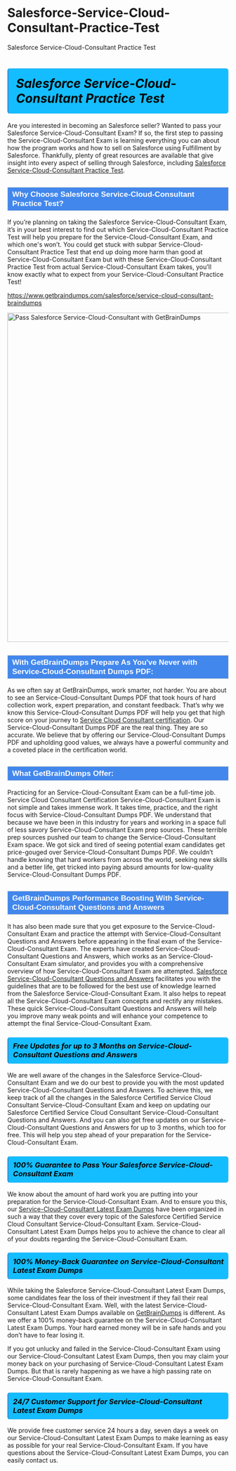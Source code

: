 # Salesforce-Service-Cloud-Consultant-Practice-Test
Salesforce Service-Cloud-Consultant Practice Test
<h1><strong><span style="display: block; color: #000000; background: #14BDFF; border: 0.5px solid #AED6F1; border-left: 3px solid #3498DB; padding: .6em; border-radius: 6px;">                     <em>Salesforce Service-Cloud-Consultant <span class="exam_variation">Practice Test</span> </em>                </span></strong>            </h1>                        <p>Are you interested in becoming an Salesforce seller? Wanted to pass your Salesforce Service-Cloud-Consultant Exam? If so, the first step to passing the Service-Cloud-Consultant Exam is             learning everything you can about how the program works and how to sell on Salesforce using Fulfillment by Salesforce. Thankfully, plenty of great resources             are available that give insight into every aspect of selling through Salesforce, including <a href="https://www.getbraindumps.com/salesforce/service-cloud-consultant-braindumps">Salesforce Service-Cloud-Consultant <span class="exam_variation">Practice Test</span></a>.</p>                        <h2 style="background: #4287ec; border: 1px solid #cccccc; padding: 5px 10px;">                <span style="color: #ffffff;">                    <span style="font-size: 11pt;">                        <span style="line-height: normal;">                            <span style="font-family: Calibri,sans-serif;">                                <strong>                                    <span style="font-size: 13.0pt;">Why Choose Salesforce Service-Cloud-Consultant <span class="exam_variation">Practice Test</span>?</span>                                </strong>                            </span>                        </span>                    </span>                </span>            </h2>                        <p>If you’re planning on taking the Salesforce Service-Cloud-Consultant Exam, it’s in your best interest to find out which Service-Cloud-Consultant <span class="exam_variation">Practice Test</span> will help you prepare for the Service-Cloud-Consultant Exam,             and which one's won’t. You could get stuck with subpar Service-Cloud-Consultant <span class="exam_variation">Practice Test</span> that end up doing more harm than good at Service-Cloud-Consultant Exam but with these Service-Cloud-Consultant <span class="exam_variation">Practice Test</span>             from actual Service-Cloud-Consultant Exam takes, you’ll know exactly what to expect from your Service-Cloud-Consultant <span class="exam_variation">Practice Test</span>!</p>                                    <p><a href="https://www.getbraindumps.com/salesforce/service-cloud-consultant-braindumps">https://www.getbraindumps.com/salesforce/service-cloud-consultant-braindumps</a></p>                        <p><a href="https://www.getbraindumps.com/"><img src="https://www.getbraindumps.com/images/get-updated-exam-questions-with-discount-getbraindumps.jpg" class="postImage" alt="Pass Salesforce Service-Cloud-Consultant with GetBrainDumps" width="750"></a></p>                                        <h2 style="background: #4287ec; border: 1px solid #cccccc; padding: 5px 10px;">                <span style="color: #ffffff;">                    <span style="font-size: 11pt;">                        <span style="line-height: normal;">                            <span style="font-family: Calibri,sans-serif;">                                <strong>                                    <span style="font-size: 13.0pt;">With GetBrainDumps Prepare As You've Never with Service-Cloud-Consultant <span class="exam_variation2">Dumps PDF</span>:</span>                                </strong>                            </span>                        </span>                    </span>                </span>            </h2>                        <p>As we often say at GetBrainDumps, work smarter, not harder. You are about to see an Service-Cloud-Consultant <span class="exam_variation2">Dumps PDF</span> that took hours of hard collection work,             expert preparation, and constant feedback. That’s why we know this Service-Cloud-Consultant <span class="exam_variation2">Dumps PDF</span> will help you get that high score on your journey to             <a href="https://www.getbraindumps.com/salesforce/service-cloud-consultant-braindumps.html">Service Cloud Consultant certification</a>. Our Service-Cloud-Consultant <span class="exam_variation2">Dumps PDF</span> are the real thing. They are so accurate. We believe that by offering             our Service-Cloud-Consultant <span class="exam_variation2">Dumps PDF</span> and upholding good values, we always have a powerful community and a coveted place in the certification world.</p>                        <h2 style="background: #4287ec; border: 1px solid #cccccc; padding: 5px 10px;">                <span style="color: #ffffff;">                    <span style="font-size: 11pt;">                        <span style="line-height: normal;">                            <span style="font-family: Calibri,sans-serif;">                                <strong>                                    <span style="font-size: 13.0pt;">What GetBrainDumps Offer:</span>                                </strong>                            </span>                        </span>                    </span>                </span>            </h2>                        <p>Practicing for an Service-Cloud-Consultant Exam can be a full-time job. Service Cloud Consultant Certification Service-Cloud-Consultant Exam is not simple and takes immense work.             It takes time, practice, and the right focus with Service-Cloud-Consultant <span class="exam_variation2">Dumps PDF</span>. We understand that because we have been in this industry for years and working in a             space full of less savory Service-Cloud-Consultant Exam prep sources. These terrible prep sources pushed our team to change the Service-Cloud-Consultant Exam space. We got sick and             tired of seeing potential exam candidates get price-gouged over Service-Cloud-Consultant <span class="exam_variation2">Dumps PDF</span>. We couldn’t handle knowing that hard workers from across the world,             seeking new skills and a better life, get tricked into paying absurd amounts for low-quality Service-Cloud-Consultant <span class="exam_variation2">Dumps PDF</span>.</p>                        <h2 style="background: #4287ec; border: 1px solid #cccccc; padding: 5px 10px;">                <span style="color: #ffffff;">                    <span style="font-size: 11pt;">                        <span style="line-height: normal;">                            <span style="font-family: Calibri,sans-serif;">                                <strong>                                    <span style="font-size: 13.0pt;">GetBrainDumps Performance Boosting With Service-Cloud-Consultant <span class="exam_variation3">Questions and Answers</span></span>                                </strong>                            </span>                        </span>                    </span>                </span>            </h2>                        <p>It has also been made sure that you get exposure to the Service-Cloud-Consultant Exam and practice the attempt with Service-Cloud-Consultant <span class="exam_variation3">Questions and Answers</span> before appearing in             the final exam of the Service-Cloud-Consultant Exam. The experts have created Service-Cloud-Consultant <span class="exam_variation3">Questions and Answers</span>, which works as an Service-Cloud-Consultant Exam simulator, and provides you with             a comprehensive overview of how Service-Cloud-Consultant Exam are attempted. <a href="https://www.getbraindumps.com/salesforce-braindumps.html">Salesforce Service-Cloud-Consultant <span class="exam_variation3">Questions and Answers</span></a> facilitates you with the guidelines that are to be followed             for the best use of knowledge learned from the Salesforce Service-Cloud-Consultant Exam. It also helps to repeat all the Service-Cloud-Consultant Exam concepts and rectify any mistakes.             These quick Service-Cloud-Consultant <span class="exam_variation3">Questions and Answers</span> will help you improve many weak points and will enhance your competence to attempt the final Service-Cloud-Consultant Exam.</p>                        <h3>                <strong>                    <span style="display: block; color: #000000; background: #14BDFF; border: 0.5px solid #AED6F1; border-left: 3px solid #3498DB; padding: .6em; border-radius: 6px;">                        <em>Free Updates for up to 3 Months on Service-Cloud-Consultant <span class="exam_variation3">Questions and Answers</span></em>                    </span>                </strong>            </h3>                        <p>We are well aware of the changes in the Salesforce Service-Cloud-Consultant Exam and we do our best to provide you with the most updated Service-Cloud-Consultant <span class="exam_variation3">Questions and Answers</span>.             To achieve this, we keep track of all the changes in the Salesforce Certified Service Cloud Consultant Service-Cloud-Consultant Exam and keep on updating our             Salesforce Certified Service Cloud Consultant Service-Cloud-Consultant <span class="exam_variation3">Questions and Answers</span>. And you can also get free updates on our Service-Cloud-Consultant <span class="exam_variation3">Questions and Answers</span> for up to 3 months,             which too for free. This will help you step ahead of your preparation for the Service-Cloud-Consultant Exam.</p>                        <h3>                <strong>                    <span style="display: block; color: #000000; background: #14BDFF; border: 0.5px solid #AED6F1; border-left: 3px solid #3498DB; padding: .6em; border-radius: 6px;">                        <em>100% Guarantee to Pass Your Salesforce Service-Cloud-Consultant Exam</em>                    </span>                </strong>            </h3>                        <p>We know about the amount of hard work you are putting into your preparation for the Service-Cloud-Consultant Exam. And to ensure you this, our <a href="https://www.getbraindumps.com/salesforce/service-cloud-consultant-braindumps">Service-Cloud-Consultant <span class="exam_variation4">Latest Exam Dumps</span></a>             have been organized in such a way that they cover every topic of the Salesforce Certified Service Cloud Consultant Service-Cloud-Consultant Exam. Service-Cloud-Consultant <span class="exam_variation4">Latest Exam Dumps</span>             helps you to achieve the chance to clear all of your doubts regarding the Service-Cloud-Consultant Exam.</p>                        <h3>                <strong>                    <span style="display: block; color: #000000; background: #14BDFF; border: 0.5px solid #AED6F1; border-left: 3px solid #3498DB; padding: .6em; border-radius: 6px;">                        <em>100% Money-Back Guarantee on Service-Cloud-Consultant <span class="exam_variation4">Latest Exam Dumps</span> </em>                    </span>                </strong>            </h3>                        <p>While taking the Salesforce Service-Cloud-Consultant <span class="exam_variation4">Latest Exam Dumps</span>, some candidates fear the loss of their investment if they fail their real Service-Cloud-Consultant Exam. Well, with the latest             Service-Cloud-Consultant <span class="exam_variation4">Latest Exam Dumps</span> available on <a href="https://www.getbraindumps.com/salesforce/service-cloud-consultant-braindumps.html">GetBrainDumps</a> is different. As we offer a 100% money-back guarantee on the Service-Cloud-Consultant <span class="exam_variation4">Latest Exam Dumps</span>. Your hard earned money will be             in safe hands and you don’t have to fear losing it.</p>                        <p>If you got unlucky and failed in the Service-Cloud-Consultant Exam using our Service-Cloud-Consultant <span class="exam_variation4">Latest Exam Dumps</span>, then you may claim your money back on your purchasing of Service-Cloud-Consultant <span class="exam_variation4">Latest Exam Dumps</span>.             But that is rarely happening as we have a high passing rate on Service-Cloud-Consultant Exam.</p>                        <h3>                <strong>                    <span style="display: block; color: #000000; background: #14BDFF; border: 0.5px solid #AED6F1; border-left: 3px solid #3498DB; padding: .6em; border-radius: 6px;">                        <em>24/7 Customer Support for Service-Cloud-Consultant <span class="exam_variation4">Latest Exam Dumps</span></em>                    </span>                </strong>            </h3>                        <p>We provide free customer service 24 hours a day, seven days a week on our Service-Cloud-Consultant <span class="exam_variation4">Latest Exam Dumps</span> to make learning as easy as possible for your             real Service-Cloud-Consultant Exam. If you have questions about the Service-Cloud-Consultant <span class="exam_variation4">Latest Exam Dumps</span>, you can easily contact us.</p>                    
